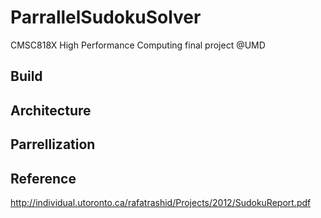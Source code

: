 # ParrallelSudokuSolver

CMSC818X High Performance Computing final project @UMD

## Build

## Architecture

## Parrellization

## Reference
http://individual.utoronto.ca/rafatrashid/Projects/2012/SudokuReport.pdf
